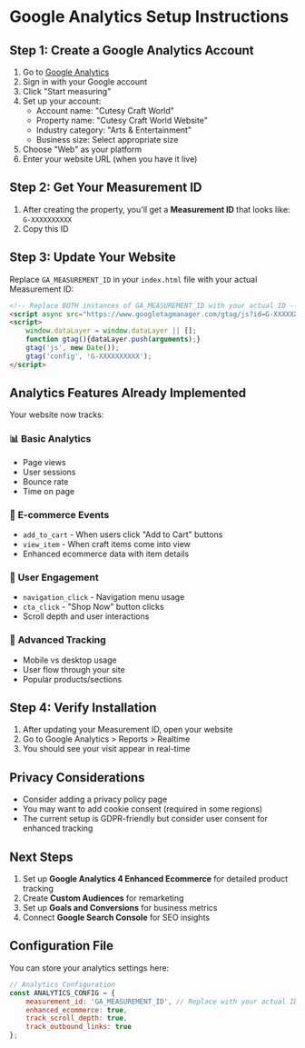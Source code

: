 # Google Analytics Setup Instructions

## Step 1: Create a Google Analytics Account

1. Go to [Google Analytics](https://analytics.google.com/)
2. Sign in with your Google account
3. Click "Start measuring"
4. Set up your account:
   - Account name: "Cutesy Craft World"
   - Property name: "Cutesy Craft World Website"
   - Industry category: "Arts & Entertainment"
   - Business size: Select appropriate size
5. Choose "Web" as your platform
6. Enter your website URL (when you have it live)

## Step 2: Get Your Measurement ID

1. After creating the property, you'll get a **Measurement ID** that looks like: `G-XXXXXXXXXX`
2. Copy this ID

## Step 3: Update Your Website

Replace `GA_MEASUREMENT_ID` in your `index.html` file with your actual Measurement ID:

```html
<!-- Replace BOTH instances of GA_MEASUREMENT_ID with your actual ID -->
<script async src="https://www.googletagmanager.com/gtag/js?id=G-XXXXXXXXXX"></script>
<script>
    window.dataLayer = window.dataLayer || [];
    function gtag(){dataLayer.push(arguments);}
    gtag('js', new Date());
    gtag('config', 'G-XXXXXXXXXX');
</script>
```

## Analytics Features Already Implemented

Your website now tracks:

### 📊 **Basic Analytics**
- Page views
- User sessions
- Bounce rate
- Time on page

### 🛒 **E-commerce Events**
- `add_to_cart` - When users click "Add to Cart" buttons
- `view_item` - When craft items come into view
- Enhanced ecommerce data with item details

### 🎯 **User Engagement**
- `navigation_click` - Navigation menu usage
- `cta_click` - "Shop Now" button clicks
- Scroll depth and user interactions

### 📱 **Advanced Tracking**
- Mobile vs desktop usage
- User flow through your site
- Popular products/sections

## Step 4: Verify Installation

1. After updating your Measurement ID, open your website
2. Go to Google Analytics > Reports > Realtime
3. You should see your visit appear in real-time

## Privacy Considerations

- Consider adding a privacy policy page
- You may want to add cookie consent (required in some regions)
- The current setup is GDPR-friendly but consider user consent for enhanced tracking

## Next Steps

1. Set up **Google Analytics 4 Enhanced Ecommerce** for detailed product tracking
2. Create **Custom Audiences** for remarketing
3. Set up **Goals and Conversions** for business metrics
4. Connect **Google Search Console** for SEO insights

## Configuration File

You can store your analytics settings here:

```javascript
// Analytics Configuration
const ANALYTICS_CONFIG = {
    measurement_id: 'GA_MEASUREMENT_ID', // Replace with your actual ID
    enhanced_ecommerce: true,
    track_scroll_depth: true,
    track_outbound_links: true
};
```
